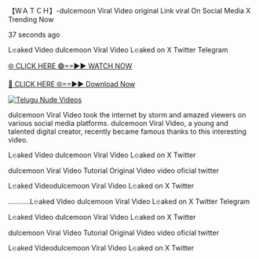 【﻿WＡＴＣＨ】-dulcemoon Viral Video original Link viral On Social Media X Trending Now



37 seconds ago

L𝚎aked Video dulcemoon Viral Video L𝚎aked on X Twitter Telegram

[🌐 CLICK HERE 🟢==►► WATCH NOW](https://viral-xone.blogspot.com/2025/01/valovideo.html)

[🔴 CLICK HERE 🌐==►► Download Now](https://viral-xone.blogspot.com/2025/01/valovideo.html)

[![Telugu Nude Videos](https://i.imgur.com/dJHk4Zq.gif)](https://viral-xone.blogspot.com/2025/01/valovideo.html)

dulcemoon Viral Video took the internet by storm and amazed viewers on various social media platforms. dulcemoon Viral Video, a young and talented digital creator, recently became famous thanks to this interesting video.

L𝚎aked Video dulcemoon Viral Video L𝚎aked on X Twitter

dulcemoon Viral Video Tutorial Original Video video oficial twitter

L𝚎aked Videodulcemoon Viral Video L𝚎aked on X Twitter

...........L𝚎aked Video dulcemoon Viral Video L𝚎aked on X Twitter Telegram

L𝚎aked Video dulcemoon Viral Video L𝚎aked on X Twitter

dulcemoon Viral Video Tutorial Original Video video oficial twitter

L𝚎aked Videodulcemoon Viral Video L𝚎aked on X Twitter